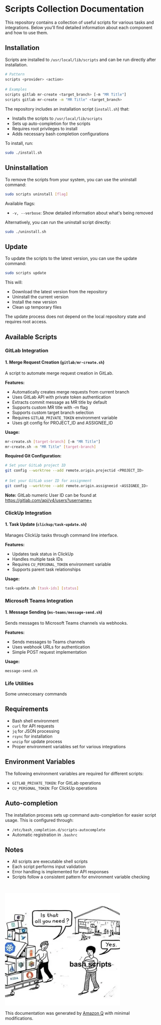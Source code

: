 # Scripts Collection Documentation
This repository contains a collection of useful scripts for various tasks and integrations. Below you'll find detailed information about each component and how to use them.

## Installation
Scripts are installed to `/usr/local/lib/scripts` and can be run directly after installation.

```bash
# Pattern
scripts <provider> <action>

# Examples
scripts gitlab mr-create <target_branch> [-m "MR Title"]
scripts gitlab mr-create -m "MR Title" <target_branch>
```

The repository includes an installation script (`install.sh`) that:
- Installs the scripts to `/usr/local/lib/scripts`
- Sets up auto-completion for the scripts
- Requires root privileges to install
- Adds necessary bash completion configurations

To install, run:
```bash
sudo ./install.sh
```

## Uninstallation
To remove the scripts from your system, you can use the uninstall command:

```bash
sudo scripts uninstall [flag]
```

Available flags:
- `-v, --verbose`: Show detailed information about what's being removed

Alternatively, you can run the uninstall script directly:
```bash
sudo ./uninstall.sh
```

## Update
To update the scripts to the latest version, you can use the update command:

```bash
sudo scripts update
```

This will:
- Download the latest version from the repository
- Uninstall the current version
- Install the new version
- Clean up temporary files

The update process does not depend on the local repository state and requires root access.

## Available Scripts

### GitLab Integration

#### 1. Merge Request Creation (`gitlab/mr-create.sh`)
A script to automate merge request creation in GitLab.

**Features:**
- Automatically creates merge requests from current branch
- Uses GitLab API with private token authentication
- Extracts commit message as MR title by default
- Supports custom MR title with -m flag
- Supports custom target branch selection
- Requires `GITLAB_PRIVATE_TOKEN` environment variable
- Uses git config for PROJECT_ID and ASSIGNEE_ID

**Usage:**
```bash
mr-create.sh [target-branch] [-m "MR Title"]
mr-create.sh -m "MR Title" [target-branch]
```

**Required Git Configuration:**
```bash
# Set your GitLab project ID
git config --worktree --add remote.origin.projectid <PROJECT_ID>

# Set your GitLab user ID for assignment
git config --worktree --add remote.origin.assigneeid <ASSIGNEE_ID>
```

**Note:** GitLab numeric User ID can be found at https://gitlab.com/api/v4/users?username=<USERNAME>

### ClickUp Integration

#### 1. Task Update (`clickup/task-update.sh`)
Manages ClickUp tasks through command line interface.

**Features:**
- Updates task status in ClickUp
- Handles multiple task IDs
- Requires `CU_PERSONAL_TOKEN` environment variable
- Supports parent task relationships

**Usage:**
```bash
task-update.sh [task-ids] [status]
```

### Microsoft Teams Integration

#### 1. Message Sending (`ms-teams/message-send.sh`)
Sends messages to Microsoft Teams channels via webhooks.

**Features:**
- Sends messages to Teams channels
- Uses webhook URLs for authentication
- Simple POST request implementation

**Usage:**
```bash
message-send.sh
```

### Life Utilities
Some unneccesary commands

## Requirements
- Bash shell environment
- `curl` for API requests
- `jq` for JSON processing
- `rsync` for installation
- `unzip` for update process
- Proper environment variables set for various integrations

## Environment Variables
The following environment variables are required for different scripts:

- `GITLAB_PRIVATE_TOKEN`: For GitLab operations
- `CU_PERSONAL_TOKEN`: For ClickUp operations

## Auto-completion
The installation process sets up command auto-completion for easier script usage. This is configured through:
- `/etc/bash_completion.d/scripts-autocomplete`
- Automatic registration in `.bashrc`

## Notes
- All scripts are executable shell scripts
- Each script performs input validation
- Error handling is implemented for API responses
- Scripts follow a consistent pattern for environment variable checking

<br>

![Yes](./image.png)

This documentation was generated by [Amazon Q](https://aws.amazon.com/q/developer/) with minimal modifications.